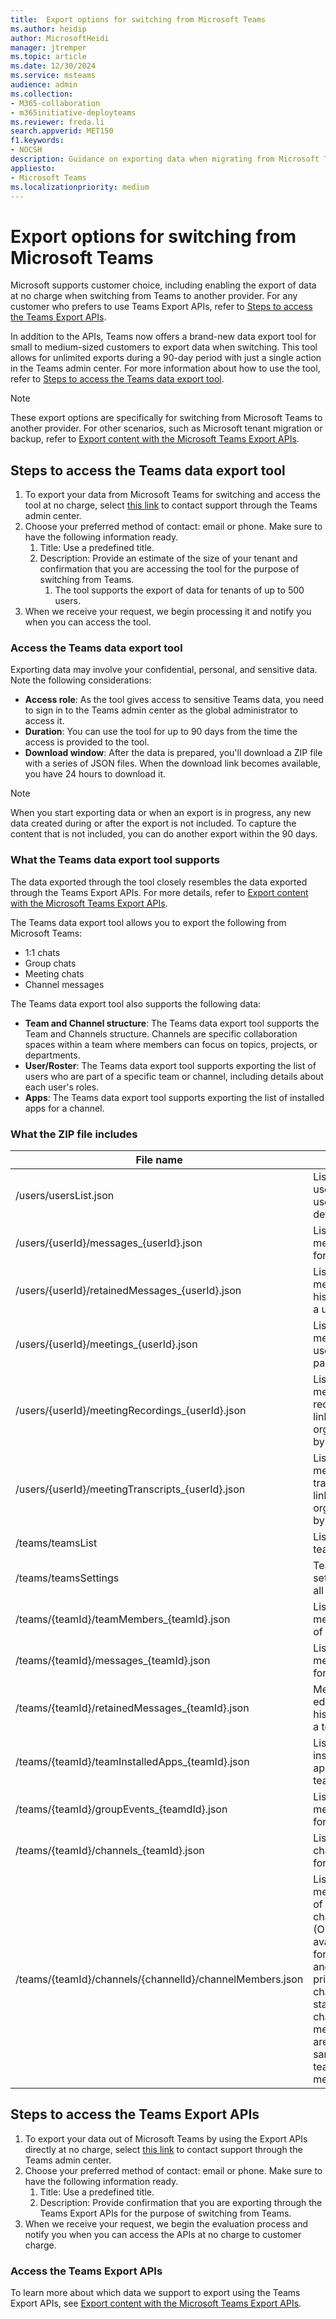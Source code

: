 ```yaml
---
title:  Export options for switching from Microsoft Teams
ms.author: heidip
author: MicrosoftHeidi
manager: jtremper
ms.topic: article
ms.date: 12/30/2024
ms.service: msteams
audience: admin
ms.collection: 
- M365-collaboration
- m365initiative-deployteams
ms.reviewer: freda.li
search.appverid: MET150
f1.keywords:
- NOCSH
description: Guidance on exporting data when migrating from Microsoft Teams to a third-party application.
appliesto: 
- Microsoft Teams
ms.localizationpriority: medium
---
```


# Export options for switching from Microsoft Teams

Microsoft supports customer choice, including enabling the export of data at no charge when switching from Teams to another provider. For any customer who prefers to use Teams Export APIs, refer to [Steps to access the Teams Export APIs](#steps-to-access-the-teams-export-apis).

In addition to the APIs, Teams now offers a brand-new data export tool for small to medium-sized customers to export data when switching. This tool allows for unlimited exports during a 90-day period with just a single action in the Teams admin center. For more information about how to use the tool, refer to [Steps to access the Teams data export tool](#steps-to-access-the-teams-data-export-tool).

> [!NOTE]
> These export options are specifically for switching from Microsoft Teams to another provider. For other scenarios, such as Microsoft tenant migration or backup, refer to [Export content with the Microsoft Teams Export APIs](export-teams-content.md).

## Steps to access the Teams data export tool

1. To export your data from Microsoft Teams for switching and access the tool at no charge, select [this link](https://aka.ms/AccessTeamsDataExportTool) to contact support through the Teams admin center.
1. Choose your preferred method of contact: email or phone. Make sure to have the following information ready.
    1. Title: Use a predefined title.
    1. Description: Provide an estimate of the size of your tenant and confirmation that you are accessing the tool for the purpose of switching from Teams.
        1. The tool supports the export of data for tenants of up to 500 users.
1. When we receive your request, we begin processing it and notify you when you can access the tool.

### Access the Teams data export tool

Exporting data may involve your confidential, personal, and sensitive data. Note the following considerations:

- **Access role**: As the tool gives access to sensitive Teams data, you need to sign in to the Teams admin center as the global administrator to access it.
- **Duration**: You can use the tool for up to 90 days from the time the access is provided to the tool.
- **Download window**: After the data is prepared, you'll download a ZIP file with a series of JSON files. When the download link becomes available, you have 24 hours to download it.

> [!NOTE]
> When you start exporting data or when an export is in progress, any new data created during or after the export is not included. To capture the content that is not included, you can do another export within the 90 days.

### What the Teams data export tool supports

The data exported through the tool closely resembles the data exported through the Teams Export APIs. For more details, refer to [Export content with the Microsoft Teams Export APIs](export-teams-content.md).

The Teams data export tool allows you to export the following from Microsoft Teams:

- 1:1 chats
- Group chats
- Meeting chats
- Channel messages

The Teams data export tool also supports the following  data:

- **Team and Channel structure**: The Teams data export tool supports the Team and Channels structure. Channels are specific collaboration spaces within a team where members can focus on topics, projects, or departments.
- **User/Roster**: The Teams data export tool supports exporting the list of users who are part of a specific team or channel, including details about each user's roles.
- **Apps**: The Teams data export tool supports exporting the list of installed apps for a channel.

### What the ZIP file includes

|File name |Note |Public documentation |
|----------|-----|---------------------|
|/users/usersList.json |List of all users with user details |[List users](/graph/api/user-list) |
|/users/{userId}/messages_{userId}.json |List of messages for a user |[chats: getAllMessages](/graph/api/chats-getallmessages) |
|/users/{userId}/retainedMessages_{userId}.json |List of edit message history of a user |[chat: getAllRetainedMessages](/graph/api/chat-getallretainedmessages) |
|/users/{userId}/meetings_{userId}.json |List of meetings user is part of |[List events](/graph/api/calendar-list-events) |
|/users/{userId}/meetingRecordings_{userId}.json |List of meeting recordings links organized by a user |[onlineMeeting: getAllRecordings](/graph/api/onlinemeeting-getallrecordings) |
|/users/{userId}/meetingTranscripts_{userId}.json |List of meeting transcript links organized by a user |[onlineMeeting: getAllTranscripts](/graph/api/onlinemeeting-getalltranscripts) |
|/teams/teamsList |List of teams |[List groups](/graph/api/group-list) |
|/teams/teamsSettings |Team settings of all teams |[Get team](/graph/api/team-get) |
|/teams/{teamId}/teamMembers_{teamId}.json |List of members of a team |[List members of team](/graph/api/team-list-members) |
|/teams/{teamId}/messages_{teamId}.json |List of messages for a team  |[channel: getAllMessages](/graph/api/channel-getallmessages) |
|/teams/{teamId}/retainedMessages_{teamId}.json |Message edit history of a team |[channel: getAllRetainedMessages](/graph/api/channel-getallretainedmessages) |
|/teams/{teamId}/teamInstalledApps_{teamId}.json |List of installed apps of a team |[List apps in team](/graph/api/team-list-installedapps) |
|/teams/{teamId}/groupEvents_{teamdId}.json |List of meetings for a team |[List calendarView](/graph/api/calendar-list-calendarview) |
|/teams/{teamId}/channels_{teamId}.json |List of channels for a team |[List allChannels](/graph/api/team-list-allchannels) |
|/teams/{teamId}/channels/{channelId}/channelMembers.json |List of members of a channel (Only available for shared and private channels; standard channel members are the same as teams member.) |[List members of a channel](/graph/api/channel-list-members) |

## Steps to access the Teams Export APIs

1. To export your data out of Microsoft Teams by using the Export APIs directly at no charge, select [this link](https://aka.ms/Teamsexportbillingsuspension) to contact support through the Teams admin center.
1. Choose your preferred method of contact: email or phone. Make sure to have the following information ready.
    1. Title: Use a predefined title.
    1. Description: Provide confirmation that you are exporting through the Teams Export APIs for the purpose of switching from Teams.
1. When we receive your request, we begin the evaluation process and notify you when you can access the APIs at no charge to customer charge.

### Access the Teams Export APIs

To learn more about which data we support to export using the Teams Export APIs, see [Export content with the Microsoft Teams Export APIs](export-teams-content.md).
